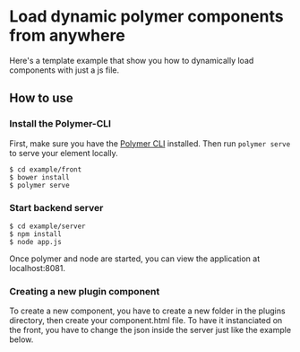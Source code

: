 # Load dynamic polymer components from anywhere

Here's a template example that show you how to dynamically load components with just a js file.


## How to use

### Install the Polymer-CLI

First, make sure you have the [Polymer CLI](https://www.npmjs.com/package/polymer-cli) installed. Then run `polymer serve` to serve your element locally.

```
$ cd example/front
$ bower install
$ polymer serve
```

### Start backend server

```
$ cd example/server
$ npm install 
$ node app.js
```

Once polymer and node are started, you can view the application at localhost:8081.

### Creating a new plugin component

To create a new component, you have to create a new folder in the plugins directory, then create your component.html file. To have it instanciated on the front, you have to change the json inside the server just like the example below.